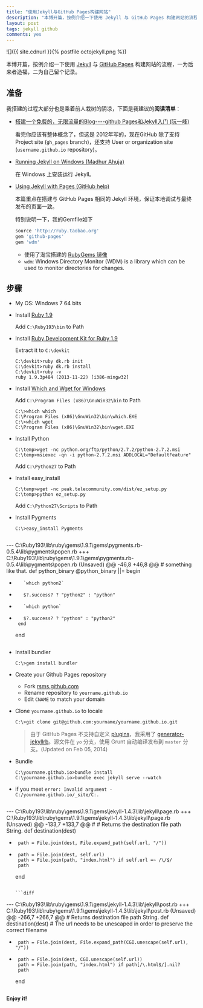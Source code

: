 ```yaml
---
title: "使用Jekyll与GitHub Pages构建网站"
description: "本博开篇，按例介绍一下使用 Jekyll 与 GitHub Pages 构建网站的流程，一为后来者造福，二为自己留个记录。"
layout: post
tags: jekyll github
comments: yes
---
```

![]({{ site.cdnurl }}{% postfile octojekyll.png %})

本博开篇，按例介绍一下使用 [Jekyll](http://jekyllrb.com/) 与 [GitHub Pages](http://pages.github.com/) 构建网站的流程，一为后来者造福，二为自己留个记录。

## 准备

我搭建的过程大部分也是乘着前人栽树的阴凉，下面是我建议的**阅读清单**：

- [搭建一个免费的，无限流量的Blog----github Pages和Jekyll入门 (阮一峰)](http://www.ruanyifeng.com/blog/2012/08/blogging_with_jekyll.html)
  
  看完你应该有整体概念了，但这是 2012年写的，现在GitHub 除了支持 Project site (`gh_pages` branch)，还支持 User or organization site (`username.github.io` repository)。

- [Running Jekyll on Windows (Madhur Ahuja)](http://www.madhur.co.in/blog/2011/09/01/runningjekyllwindows.html)

  在 Windows 上安装运行 Jekyll。

- [Using Jekyll with Pages (GitHub help)](https://help.github.com/articles/using-jekyll-with-pages)

  本篇重点在搭建与 GitHub Pages 相同的 Jekyll 环境，保证本地调试与最终发布的页面一致。
  
  特别说明一下，我的Gemfile如下
  
  ```ruby
  source 'http://ruby.taobao.org'
  gem 'github-pages'
  gem 'wdm'
  ```
  - 使用了淘宝搭建的 [RubyGems 镜像](http://ruby.taobao.org)
  - `wdm`: Windows Directory Monitor (WDM) is a library which can be used to monitor directories for changes.

## 步骤

- My OS: Windows 7 64 bits

- Install [Ruby 1.9](http://rubyinstaller.org/downloads/)

  Add `C:\Ruby193\bin` to Path

- Install [Ruby Development Kit for Ruby 1.9](http://rubyinstaller.org/downloads/)
  
  Extract it to `C:\devkit`
  
  ```
  C:\devkit>ruby dk.rb init
  C:\devkit>ruby dk.rb install
  C:\devkit>ruby -v
  ruby 1.9.3p484 (2013-11-22) [i386-mingw32]
  ```

- Install [Which and Wget for Windows](http://gnuwin32.sourceforge.net/packages.html)

  Add `C:\Program Files (x86)\GnuWin32\bin` to Path

  ```
  C:\>which which
  C:\Program Files (x86)\GnuWin32\bin\which.EXE
  C:\>which wget
  C:\Program Files (x86)\GnuWin32\bin\wget.EXE
  ```

- Install Python

  ```
  C:\temp>wget -nc python.org/ftp/python/2.7.2/python-2.7.2.msi
  C:\temp>msiexec -qn -i python-2.7.2.msi ADDLOCAL="DefaultFeature"
  ```
  Add `C:\Python27` to Path

- Install easy_install

  ```
  C:\temp>wget -nc peak.telecommunity.com/dist/ez_setup.py
  C:\temp>python ez_setup.py
  ```
  Add `C:\Python27\Scripts` to Path

- Install Pygments

  ```
  C:\>easy_install Pygments
  ```

  ```diff
--- C:\Ruby193\lib\ruby\gems\1.9.1\gems\pygments.rb-0.5.4\lib\pygments\popen.rb
+++ C:\Ruby193\lib\ruby\gems\1.9.1\gems\pygments.rb-0.5.4\lib\pygments\popen.rb (Unsaved)
@@ -46,8 +46,8 @@
     # something like that.
     def python_binary
       @python_binary ||= begin
-        `which python2`
-        $?.success? ? "python2" : "python"
+        `which python`
+        $?.success? ? "python" : "python2"
       end
     end
  ```

- Install bundler
  
  ```
  C:\>gem install bundler
  ```

- Create your Github Pages repository
  - Fork [rsms.github.com](https://github.com/huntout/rsms.github.com)
  - Rename repository to `yourname.github.io`
  - Edit `CNAME` to match your domain

- Clone `yourname.github.io` to locale

  ```
  C:\>git clone git@github.com:yourname/yourname.github.io.git
  ```

  > 由于 GitHub Pages 不支持自定义 [plugins](http://jekyllrb.com/docs/plugins/)，我采用了 [generator-jekyllrb](https://github.com/robwierzbowski/generator-jekyllrb)。源文件在 `yo` 分支，使用 Grunt 自动编译发布到 `master` 分支。(Updated on Feb 05, 2014)

- Bundle
  
  ```
  C:\yourname.github.io>bundle install
  C:\yourname.github.io>bundle exec jekyll serve --watch
  ```

- if you meet `error: Invalid argument - C:/yourname.github.io/_site/C:.`

  ```diff
--- C:\Ruby193\lib\ruby\gems\1.9.1\gems\jekyll-1.4.3\lib\jekyll\page.rb
+++ C:\Ruby193\lib\ruby\gems\1.9.1\gems\jekyll-1.4.3\lib\jekyll\page.rb (Unsaved)
@@ -133,7 +133,7 @@
     #
     # Returns the destination file path String.
     def destination(dest)
-      path = File.join(dest, File.expand_path(self.url, "/"))
+      path = File.join(dest, self.url)
       path = File.join(path, "index.html") if self.url =~ /\/$/
       path
     end
  ```

  ```diff
--- C:\Ruby193\lib\ruby\gems\1.9.1\gems\jekyll-1.4.3\lib\jekyll\post.rb
+++ C:\Ruby193\lib\ruby\gems\1.9.1\gems\jekyll-1.4.3\lib\jekyll\post.rb (Unsaved)
@@ -266,7 +266,7 @@
     # Returns destination file path String.
     def destination(dest)
       # The url needs to be unescaped in order to preserve the correct filename
-      path = File.join(dest, File.expand_path(CGI.unescape(self.url), "/"))
+      path = File.join(dest, CGI.unescape(self.url))
       path = File.join(path, "index.html") if path[/\.html$/].nil?
       path
     end
  ```

**Enjoy it!**